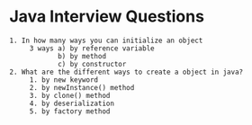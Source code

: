 # Java Interview Questions
    1. In how many ways you can initialize an object
         3 ways a) by reference variable
                b) by method
                c) by constructor
    2. What are the different ways to create a object in java?
         1. by new keyword
         2. by newInstance() method
         3. by clone() method
         4. by deserialization
         5. by factory method
